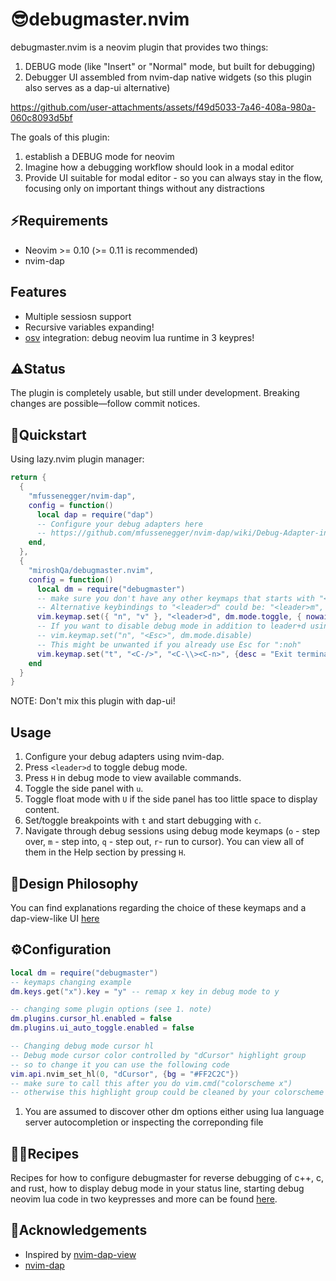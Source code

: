 # 😎debugmaster.nvim  
debugmaster.nvim is a neovim plugin that provides two things:
1. DEBUG mode (like "Insert" or "Normal" mode, but built for debugging)
2. Debugger UI assembled from nvim-dap native widgets (so this plugin also serves as a dap-ui alternative)


https://github.com/user-attachments/assets/f49d5033-7a46-408a-980a-060c8093d5bf


The goals of this plugin:
1. establish a DEBUG mode for neovim
2. Imagine how a debugging workflow should look in a modal editor
3. Provide UI suitable for modal editor - so you can always stay in the flow, focusing only on important things without any distractions

## ⚡️Requirements  
- Neovim >= 0.10 (>= 0.11 is recommended)  
- nvim-dap  

## Features
- Multiple sessiosn support
- Recursive variables expanding!
- [osv](https://github.com/jbyuki/one-small-step-for-vimkind) integration: debug neovim lua runtime in 3 keypres!

## ⚠️Status
The plugin is completely usable, but still under development.
Breaking changes are possible—follow commit notices.

## 🚀Quickstart  
Using lazy.nvim plugin manager:  

```lua  
return {  
  {  
    "mfussenegger/nvim-dap",  
    config = function()  
      local dap = require("dap")  
      -- Configure your debug adapters here  
      -- https://github.com/mfussenegger/nvim-dap/wiki/Debug-Adapter-installation
    end,  
  },  
  {  
    "miroshQa/debugmaster.nvim",  
    config = function()  
      local dm = require("debugmaster")  
      -- make sure you don't have any other keymaps that starts with "<leader>d" to avoid delay
      -- Alternative keybindings to "<leader>d" could be: "<leader>m", "<leader>;"
      vim.keymap.set({ "n", "v" }, "<leader>d", dm.mode.toggle, { nowait = true })  
      -- If you want to disable debug mode in addition to leader+d using the Escape key:
      -- vim.keymap.set("n", "<Esc>", dm.mode.disable)
      -- This might be unwanted if you already use Esc for ":noh"
      vim.keymap.set("t", "<C-/>", "<C-\\><C-n>", {desc = "Exit terminal mode"})  
    end  
  }  
}  
```  
NOTE: Don't mix this plugin with dap-ui!

## Usage  
1. Configure your debug adapters using nvim-dap.  
2. Press `<leader>d` to toggle debug mode.  
3. Press `H` in debug mode to view available commands.  
4. Toggle the side panel with `u`.  
5. Toggle float mode with `U` if the side panel has too little space to display content.  
6. Set/toggle breakpoints with `t` and start debugging with `c`.  
7. Navigate through debug sessions using debug mode keymaps (`o` - step over, `m` - step into, `q` - step out, `r`- run to cursor). You can view all of them in the Help section by pressing `H`. 

## 🤔Design Philosophy  
You can find explanations regarding the choice of these keymaps and a dap-view-like UI [here](./doc/designphilosophy.md)

## ⚙️Configuration

```lua
local dm = require("debugmaster")  
-- keymaps changing example
dm.keys.get("x").key = "y" -- remap x key in debug mode to y

-- changing some plugin options (see 1. note)
dm.plugins.cursor_hl.enabled = false
dm.plugins.ui_auto_toggle.enabled = false

-- Changing debug mode cursor hl
-- Debug mode cursor color controlled by "dCursor" highlight group
-- so to change it you can use the following code
vim.api.nvim_set_hl(0, "dCursor", {bg = "#FF2C2C"})
-- make sure to call this after you do vim.cmd("colorscheme x")
-- otherwise this highlight group could be cleaned by your colorscheme 
```
1. You are assumed to discover other dm options either using lua language
server autocompletion or inspecting the correponding file


## 👨‍🍳Recipes  
Recipes for how to configure debugmaster for reverse debugging of c++, c, and rust,
how to display debug mode in your status line,
starting debug neovim lua code in two keypresses and more can be found [here](./doc/RECIPES.md).

## 🙏Acknowledgements  
- Inspired by [nvim-dap-view](https://github.com/igorlfs/nvim-dap-view)  
- [nvim-dap](https://github.com/mfussenegger/nvim-dap)

